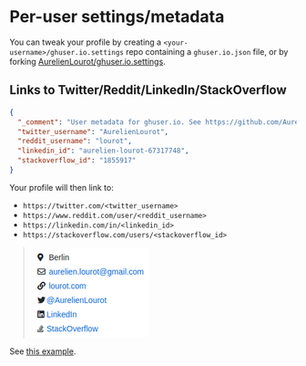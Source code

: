 # Per-user settings/metadata

You can tweak your profile by creating a `<your-username>/ghuser.io.settings` repo containing a
`ghuser.io.json` file, or by forking
[AurelienLourot/ghuser.io.settings](https://github.com/AurelienLourot/ghuser.io.settings).

## Links to Twitter/Reddit/LinkedIn/StackOverflow

```json
{
  "_comment": "User metadata for ghuser.io. See https://github.com/AurelienLourot/ghuser.io/blob/master/docs/user-settings.md",
  "twitter_username": "AurelienLourot",
  "reddit_username": "lourot",
  "linkedin_id": "aurelien-lourot-67317748",
  "stackoverflow_id": "1855917"
}
```

Your profile will then link to:

* `https://twitter.com/<twitter_username>`
* `https://www.reddit.com/user/<reddit_username>`
* `https://linkedin.com/in/<linkedin_id>`
* `https://stackoverflow.com/users/<stackoverflow_id>`

> ![screenshot](user-settings.png)

See [this example](https://github.com/AurelienLourot/ghuser.io.settings/blob/master/ghuser.io.json).
